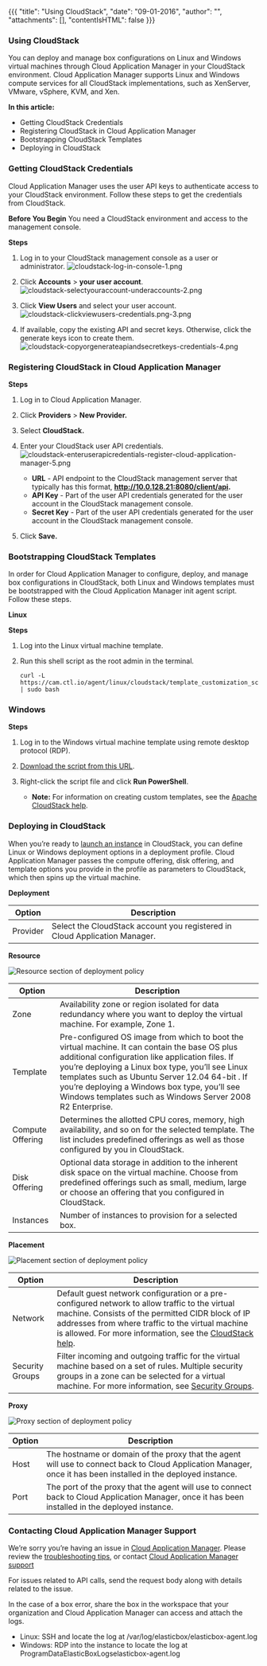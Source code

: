 {{{
"title": "Using CloudStack",
"date": "09-01-2016",
"author": "",
"attachments": [],
"contentIsHTML": false
}}}


### Using CloudStack

You can deploy and manage box configurations on Linux and Windows virtual machines through Cloud Application Manager in your CloudStack environment. Cloud Application Manager supports Linux and Windows compute services for all CloudStack implementations, such as XenServer, VMware, vSphere, KVM, and Xen.

**In this article:**

* Getting CloudStack Credentials
* Registering CloudStack in Cloud Application Manager
* Bootstrapping CloudStack Templates
* Deploying in CloudStack

### Getting CloudStack Credentials

Cloud Application Manager uses the user API keys to authenticate access to your CloudStack environment. Follow these steps to get the credentials from CloudStack.

**Before You Begin**
You need a CloudStack environment and access to the management console.

**Steps**
1. Log in to your CloudStack management console as a user or administrator.
   ![cloudstack-log-in-console-1.png](../../images/cloud-application-manager/cloudstack-log-in-console-1.png)

2. Click **Accounts** > **your user account**.
   ![cloudstack-selectyouraccount-underaccounts-2.png](../../images/cloud-application-manager/cloudstack-selectyouraccount-underaccounts-2.png)

3. Click **View Users** and select your user account.
   ![cloudstack-clickviewusers-credentials.png-3.png](../../images/cloud-application-manager/cloudstack-clickviewusers-credentials.png-3.png)

4. If available, copy the existing API and secret keys. Otherwise, click the generate keys icon to create them.
   ![cloudstack-copyorgenerateapiandsecretkeys-credentials-4.png](../../images/cloud-application-manager/cloudstack-copyorgenerateapiandsecretkeys-credentials-4.png)

### Registering CloudStack in Cloud Application Manager

**Steps**
1. Log in to Cloud Application Manager.

2. Click **Providers** > **New Provider.**

3. Select **CloudStack.**

4. Enter your CloudStack user API credentials.
   ![cloudstack-enteruserapicredentials-register-cloud-application-manager-5.png](../../images/cloud-application-manager/cloudstack-enteruserapicredentials-register-cloud-application-manager-5.png)

   * **URL** - API endpoint to the CloudStack management server that typically has this format, **http://10.0.128.21:8080/client/api.**
   * **API Key** - Part of the user API credentials generated for the user account in the CloudStack management console.
   * **Secret Key** - Part of the user API credentials generated for the user account in the CloudStack management console.

5. Click **Save.**

### Bootstrapping CloudStack Templates

In order for Cloud Application Manager to configure, deploy, and manage box configurations in CloudStack, both Linux and Windows templates must be bootstrapped with the Cloud Application Manager init agent script. Follow these steps.

**Linux**

**Steps**
1. Log into the Linux virtual machine template.

2. Run this shell script as the root admin in the terminal.

   ```
   curl -L https://cam.ctl.io/agent/linux/cloudstack/template_customization_script.sh | sudo bash
   ```

### Windows

**Steps**
1. Log in to the Windows virtual machine template using remote desktop protocol (RDP).

2. [Download the script from this URL](https://cam.ctl.io/agent/windows/cloudstack/template_customization_script.ps1).

3. Right-click the script file and click **Run PowerShell**.
   * **Note:** For information on creating custom templates, see the [Apache CloudStack help](https://docs.cloudstack.apache.org/projects/cloudstack-administration/en/latest/templates.html#exporting-templates).

### Deploying in CloudStack

When you’re ready to [launch an instance](deploying-managing-instances.md) in CloudStack, you can define Linux or Windows deployment options in a deployment profile. Cloud Application Manager passes the compute offering, disk offering, and template options you provide in the profile as parameters to CloudStack, which then spins up the virtual machine.

**Deployment**

| Option | Description |
|--------|-------------|
| Provider | Select the CloudStack account you registered in Cloud Application Manager. |


**Resource**

![Resource section of deployment policy](../../images/cloud-application-manager/deployment-policy/cloudstack-resource.png)

| Option | Description |
|--------|-------------|
| Zone | Availability zone or region isolated for data redundancy where you want to deploy the virtual machine. For example, Zone 1. |
| Template | Pre-configured OS image from which to boot the virtual machine. It can contain the base OS plus additional configuration like application files. If you’re deploying a Linux box type, you’ll see Linux templates such as Ubuntu Server 12.04 64-bit . If you’re deploying a Windows box type, you’ll see Windows templates such as Windows Server 2008 R2 Enterprise. |
| Compute Offering | Determines the allotted CPU cores, memory, high availability, and so on for the selected template. The list includes predefined offerings as well as those configured by you in CloudStack. |
| Disk Offering | Optional data storage in addition to the inherent disk space on the virtual machine. Choose from predefined offerings such as small, medium, large or choose an offering that you configured in CloudStack. |
| Instances | Number of instances to provision for a selected box. |


**Placement**

![Placement section of deployment policy](../../images/cloud-application-manager/deployment-policy/cloudstack-placement.png)

| Option | Description |
|--------|-------------|
| Network | Default guest network configuration or a pre-configured network to allow traffic to the virtual machine. Consists of the permitted CIDR block of IP addresses from where traffic to the virtual machine is allowed. For more information, see the [CloudStack help](http://docs.cloudstack.apache.org/projects/cloudstack-administration/en/4.3/networking_and_traffic.html). |
| Security Groups |	Filter incoming and outgoing traffic for the virtual machine based on a set of rules. Multiple security groups in a zone can be selected for a virtual machine. For more information, see [Security Groups](http://docs.cloudstack.apache.org/projects/cloudstack-administration/en/4.3/networking_and_traffic.html#security-groups). |


**Proxy**

![Proxy section of deployment policy](../../images/cloud-application-manager/deployment-policy/cloudstack-proxy.png)

| Option | Description |
|-------------------|-------------|
| Host |	The hostname or domain of the proxy that the agent will use to connect back to Cloud Application Manager, once it has been installed in the deployed instance. |
| Port |  The port of the proxy that the agent will use to connect back to Cloud Application Manager, once it has been installed in the deployed instance. |


### Contacting Cloud Application Manager Support

We’re sorry you’re having an issue in [Cloud Application Manager](https://www.ctl.io/cloud-application-manager/). Please review the [troubleshooting tips](../Troubleshooting/troubleshooting-tips.md), or contact [Cloud Application Manager support](mailto:incident@CenturyLink.com)

For issues related to API calls, send the request body along with details related to the issue.

In the case of a box error, share the box in the workspace that your organization and Cloud Application Manager can access and attach the logs.
* Linux: SSH and locate the log at /var/log/elasticbox/elasticbox-agent.log
* Windows: RDP into the instance to locate the log at ProgramDataElasticBoxLogselasticbox-agent.log
